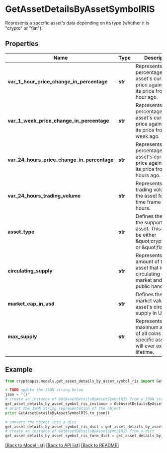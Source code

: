 # GetAssetDetailsByAssetSymbolRIS

Represents a specific asset's data depending on its type (whether it is \"crypto\" or \"fiat\").

## Properties
Name | Type | Description | Notes
------------ | ------------- | ------------- | -------------
**var_1_hour_price_change_in_percentage** | **str** | Represents the percentage of the asset&#39;s current price against the its price from 1 hour ago. | 
**var_1_week_price_change_in_percentage** | **str** | Represents the percentage of the asset&#39;s current price against the its price from 1 week ago. | 
**var_24_hours_price_change_in_percentage** | **str** | Represents the percentage of the asset&#39;s current price against the its price from 24 hours ago. | 
**var_24_hours_trading_volume** | **str** | Represents the trading volume of the asset for the time frame of 24 hours. | 
**asset_type** | **str** | Defines the type of the supported asset. This could be either \&quot;crypto\&quot; or \&quot;fiat\&quot;. | 
**circulating_supply** | **str** | Represents the amount of the asset that is circulating on the market and in public hands. | 
**market_cap_in_usd** | **str** | Defines the total market value of the asset&#39;s circulating supply in USD. | 
**max_supply** | **str** | Represents the maximum amount of all coins of a specific asset that will ever exist in its lifetime. | 

## Example

```python
from cryptoapis.models.get_asset_details_by_asset_symbol_ris import GetAssetDetailsByAssetSymbolRIS

# TODO update the JSON string below
json = "{}"
# create an instance of GetAssetDetailsByAssetSymbolRIS from a JSON string
get_asset_details_by_asset_symbol_ris_instance = GetAssetDetailsByAssetSymbolRIS.from_json(json)
# print the JSON string representation of the object
print GetAssetDetailsByAssetSymbolRIS.to_json()

# convert the object into a dict
get_asset_details_by_asset_symbol_ris_dict = get_asset_details_by_asset_symbol_ris_instance.to_dict()
# create an instance of GetAssetDetailsByAssetSymbolRIS from a dict
get_asset_details_by_asset_symbol_ris_form_dict = get_asset_details_by_asset_symbol_ris.from_dict(get_asset_details_by_asset_symbol_ris_dict)
```
[[Back to Model list]](../README.md#documentation-for-models) [[Back to API list]](../README.md#documentation-for-api-endpoints) [[Back to README]](../README.md)


